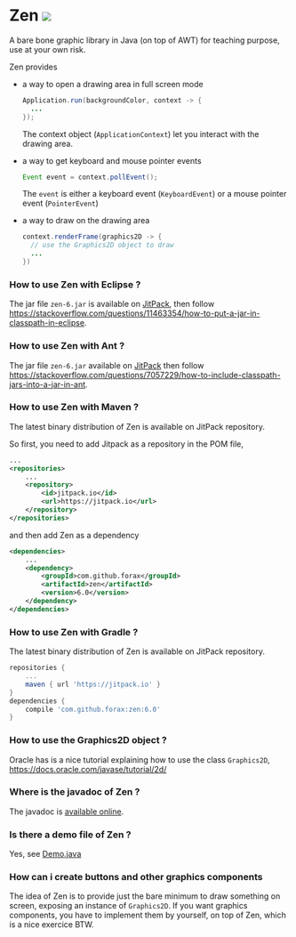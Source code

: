 # Zen [![](https://jitpack.io/v/forax/zen.svg)](https://jitpack.io/#forax/zen)
A bare bone graphic library in Java (on top of AWT) for teaching purpose, use at your own risk.

Zen provides
- a way to open a drawing area in full screen mode
  ```java
  Application.run(backgroundColor, context -> {
    ...
  });
  ```
  The context object (`ApplicationContext`) let you interact with the drawing area.
  
- a way to get keyboard and mouse pointer events
  ```java
  Event event = context.pollEvent();
  ```
  The `event` is either a keyboard event (`KeyboardEvent`) or a mouse pointer event (`PointerEvent`)
  
- a way to draw on the drawing area
  ```java
  context.renderFrame(graphics2D -> {
    // use the Graphics2D object to draw
    ...
  })
  ```

### How to use Zen with Eclipse ?
  The jar file `zen-6.jar` is available on [JitPack](https://jitpack.io/com/github/forax/zen/6.0/zen-6.0.jar),
  then follow https://stackoverflow.com/questions/11463354/how-to-put-a-jar-in-classpath-in-eclipse.

### How to use Zen with Ant ?
  The jar file `zen-6.jar` available on [JitPack](https://jitpack.io/com/github/forax/zen/6.0/zen-6.0.jar)
  then follow https://stackoverflow.com/questions/7057229/how-to-include-classpath-jars-into-a-jar-in-ant. 

### How to use Zen with Maven ?
  The latest binary distribution of Zen is available on JitPack repository.

  So first, you need to add Jitpack as a repository in the POM file,
  ```xml
  ...
  <repositories>
      ...
      <repository>
          <id>jitpack.io</id>
          <url>https://jitpack.io</url>
      </repository>
  </repositories>
  ```

  and then add Zen as a dependency
  ```xml
  <dependencies>
      ...
      <dependency>
          <groupId>com.github.forax</groupId>
          <artifactId>zen</artifactId>
          <version>6.0</version>
      </dependency>
  </dependencies>
  ```

### How to use Zen with Gradle ?
  The latest binary distribution of Zen is available on JitPack repository. 

  ```gradle
  repositories {
      ...
      maven { url 'https://jitpack.io' }
  }
  dependencies {
      compile 'com.github.forax:zen:6.0'
  }
```

### How to use the Graphics2D object ?
  Oracle has is a nice tutorial explaining how to use the class `Graphics2D`,
  https://docs.oracle.com/javase/tutorial/2d/

### Where is the javadoc of Zen ?
  The javadoc is [available online](https://jitpack.io/com/github/forax/zen/6.0/javadoc/).
  
### Is there a demo file of Zen ?
  Yes, see [Demo.java](src/test/java/com/github/forax/zen/Demo.java)

### How can i create buttons and other graphics components
  The idea of Zen is to provide just the bare minimum to draw something on screen, exposing an instance of `Graphics2D`.
  If you want graphics components, you have to implement them by yourself, on top of Zen, which is a nice exercice BTW.
